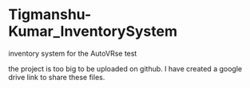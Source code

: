 # Tigmanshu-Kumar_InventorySystem
inventory system for the AutoVRse test


the project is too big to be uploaded on github. I have created a google drive link to share these files.
